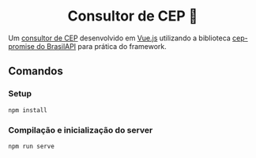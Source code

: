 <h1 align="center">Consultor de CEP 📍</h1>
Um <a href="https://consultor-de-cep.vercel.app/">consultor de CEP</a> desenvolvido em <a href="https://vuejs.org/">Vue.js<a> utilizando a biblioteca <a href="https://github.com/BrasilAPI/cep-promise/">cep-promise do BrasilAPI</a> para prática do framework.

## Comandos

### Setup
```
npm install
```

### Compilação e inicialização do server
```
npm run serve
```
